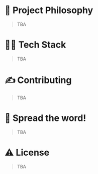 # 🧐 Project Philosophy

> TBA 

# 👨‍💻 Tech Stack

> TBA

# ✍️ Contributing

> TBA

# 🌟 Spread the word!

> TBA

# ⚠️ License

> TBA
